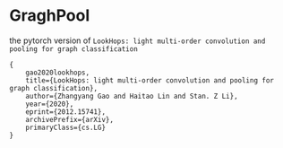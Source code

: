 # GraghPool

the pytorch version of `LookHops: light multi-order convolution and pooling for graph classification`


```
{
    gao2020lookhops,
    title={LookHops: light multi-order convolution and pooling for graph classification}, 
    author={Zhangyang Gao and Haitao Lin and Stan. Z Li},
    year={2020},
    eprint={2012.15741},
    archivePrefix={arXiv},
    primaryClass={cs.LG}
}
```